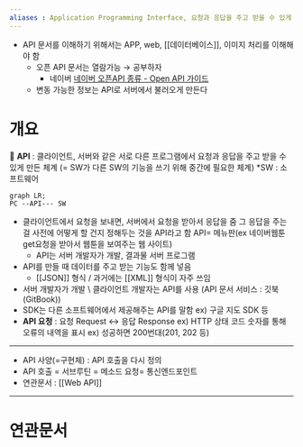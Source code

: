 ```yaml
---
aliases : Application Programming Interface, 요청과 응답을 주고 받을 수 있게 만든 체계
---
```

- API 문서를 이해하기 위해서는 APP, web, [[데이터베이스]], 이미지 처리를 이해해야 함
	-   오픈 API 문서는 열람가능 → 공부하자
	    -   네이버
	        [네이버 오픈API 종류 - Open API 가이드](https://developers.naver.com/docs/common/openapiguide/apilist.md)
	-   변동 가능한 정보는 API로 서버에서 불러오게 만든다 

# 개요

📌 **API** : 클라이언트, 서버와 같은 서로 다른 프로그램에서 요청과 응답을 주고 받을 수 있게 만든 체계 (= SW가 다른 SW의 기능을 쓰기 위해 중간에 필요한 체계) *SW : 소프트웨어
```mermaid
graph LR;
PC --API--- SW
```
- 클라이언트에서 요청을 보내면, 서버에서 요청을 받아서 응답을 줌
    그 응답을 주는 걸 사전에 어떻게 할 건지 정해두는 것을 API라고 함
    API= 메뉴판(ex 네이버웹툰 get요청을 받아서 웹툰을 보여주는 웹 사이트) 
    - API는 서버 개발자가 개발, 결과물 서버 프로그램
- API를 만들 때 데이터를 주고 받는 기능도 함께 넣음
    - [[JSON]] 형식 / 과거에는 [[XML]] 형식이 자주 쓰임
- 서버 개발자가 개발 \ 클라이언트 개발자는 API를 사용 (API 문서 서비스 : 깃북(GitBook))
- SDK는 다른 소프트웨어에서 제공해주는 API를 말함 ex) 구글 지도 SDK 등
- **API 요청** : 요청 Request ↔ 응답 Response
    ex) HTTP 상태 코드
    숫자를 통해 오류의 내역을 표시 ex) 성공하면 200번대(201, 202 등)
---
- API 사양(=구현체) : API 호출을 다시 정의
- API 호출 = 서브루틴 = 메소드 요청= 통신엔드포인트
- 연관문서 : [[Web API]]
---
# 연관문서